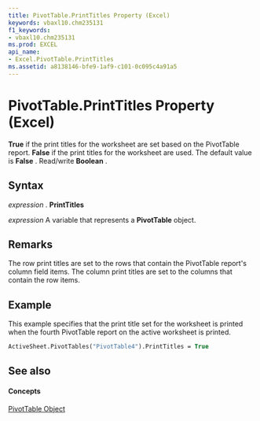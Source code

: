 ```yaml
---
title: PivotTable.PrintTitles Property (Excel)
keywords: vbaxl10.chm235131
f1_keywords:
- vbaxl10.chm235131
ms.prod: EXCEL
api_name:
- Excel.PivotTable.PrintTitles
ms.assetid: a8138146-bfe9-1af9-c101-0c095c4a91a5
---
```



# PivotTable.PrintTitles Property (Excel)

 **True** if the print titles for the worksheet are set based on the PivotTable report. **False** if the print titles for the worksheet are used. The default value is **False** . Read/write **Boolean** .


## Syntax

 _expression_ . **PrintTitles**

 _expression_ A variable that represents a **PivotTable** object.


## Remarks

The row print titles are set to the rows that contain the PivotTable report's column field items. The column print titles are set to the columns that contain the row items.


## Example

This example specifies that the print title set for the worksheet is printed when the fourth PivotTable report on the active worksheet is printed.


```vb
ActiveSheet.PivotTables("PivotTable4").PrintTitles = True
```


## See also


#### Concepts


[PivotTable Object](pivottable-object-excel.md)

